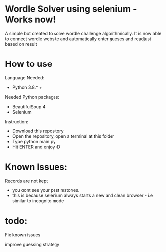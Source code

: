 # Wordle Solver using selenium - Works now!
A simple bot created to solve wordle challenge algorithmically. 
It is now able to connect wordle website and automatically enter gueses and readjust based on result 

# How to use
Language Needed:
- Python 3.8.* +

Needed Python packages:
- BeautifulSoup 4
- Selenium 


Instruction: 
- Download this repository 
- Open the repository, open a terminal at this folder 
- Type python main.py 
- Hit ENTER and enjoy :D 

# Known Issues: 

Records are not kept 
- you dont see your past histories. 
- this is because selenium always starts a new and clean browser - i.e similar to incognito mode

# todo: 
Fix known issues

improve guessing strategy 
